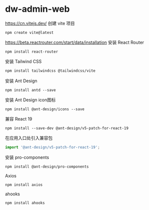 # dw-admin-web

https://cn.vitejs.dev/
创建 vite 项目
```shell
npm create vite@latest
```

https://beta.reactrouter.com/start/data/installation
安装 React Router
```shell
npm install react-router
```

安装 Tailwind CSS
```bash
npm install tailwindcss @tailwindcss/vite
```

安装 Ant Design
```shell
npm install antd --save
```

安装 Ant Design icon图标
```shell
npm install @ant-design/icons --save
```

兼容 React 19
```shell
npm install --save-dev @ant-design/v5-patch-for-react-19
```

在应用入口处引入兼容包
```ts
import '@ant-design/v5-patch-for-react-19';
```

安装 pro-components
```shell
npm install @ant-design/pro-components
```

Axios
```shell
npm install axios
```

ahooks
```shell
npm install ahooks
```